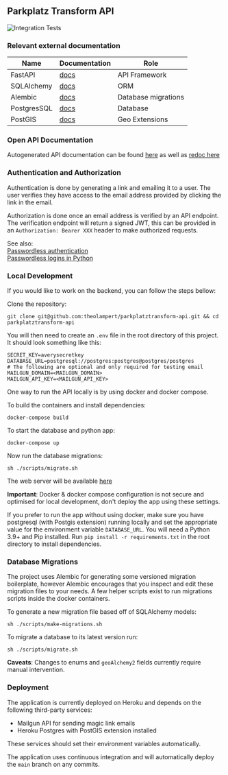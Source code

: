 ## Parkplatz Transform API

![Integration Tests](https://github.com/theolampert/parkplatztransform-api/workflows/test-integration/badge.svg)

### Relevant external documentation

| Name       | Documentation                                    | Role                |
| -----------| -------------------------------------------------|---------------------|
| FastAPI    | [docs](https://fastapi.tiangolo.com/)            | API Framework       |
| SQLAlchemy | [docs](https://docs.sqlalchemy.org/en/13/)       | ORM                 |
| Alembic    | [docs](https://alembic.sqlalchemy.org/en/latest/)| Database migrations |
| PostgresSQL| [docs](https://www.postgresql.org/)              | Database            |
| PostGIS    | [docs](https://postgis.net/documentation/)       | Geo Extensions      |

### Open API Documentation

Autogenerated API documentation can be found [here](https://parkplatztransform-api.herokuapp.com/docs) as well as
[redoc here](https://parkplatztransform-api.herkouapp.com/redoc)

### Authentication and Authorization

Authentication is done by generating a link and emailing it to a user. The user verifies they have access to the email address provided by clicking the link in the email.

Authorization is done once an email address is verified by an API endpoint. The verification endpoint will return a signed JWT, this can be provided in an `Authorization: Bearer XXX` header to make authorized requests.

See also: <br>
[Passwordless authentication](https://en.wikipedia.org/wiki/Passwordless_authentication)
<br/>
[Passwordless logins in Python](https://www.anthonycorletti.com/post/python-passwordless/)

### Local Development

If you would like to work on the backend, you can follow the steps bellow:

Clone the repository:
```shell
git clone git@github.com:theolampert/parkplatztransform-api.git && cd parkplatztransform-api
```

You will then need to create an `.env` file in the root directory of this project. It should look something like this:

```shell
SECRET_KEY=averysecretkey
DATABASE_URL=postgresql://postgres:postgres@postgres/postgres
# The following are optional and only required for testing email
MAILGUN_DOMAIN=<MAILGUN_DOMAIN>
MAILGUN_API_KEY=<MAILGUN_API_KEY> 
```

One way to run the API locally is by using docker and docker compose.

To build the containers and install dependencies:
```shell
docker-compose build
```

To start the database and python app:
```shell
docker-compose up
```

Now run the database migrations:
```shell
sh ./scripts/migrate.sh
```

The web server will be available [here](http://localhost:8023)

**Important**: Docker & docker compose configuration is not secure and optimised for local development, don't deploy the app using these settings.

If you prefer to run the app without using docker, make sure you have postgresql (with Postgis extension) running locally and set the appropriate value for the environment variable `DATABASE_URL`. You will need a Python 3.9+ and Pip installed.
Run `pip install -r requirements.txt` in the root directory to install dependencies.

### Database Migrations

The project uses Alembic for generating some versioned migration boilerplate, however Alembic encourages that you inspect and edit these migration files to your needs.
A few helper scripts exist to run migrations scripts inside the docker containers.


To generate a new migration file based off of SQLAlchemy models:

```shell
sh ./scripts/make-migrations.sh
```

To migrate a database to its latest version run:
```shell
sh ./scripts/migrate.sh
```

__Caveats__: Changes to enums and `geoAlchemy2` fields currently require manual intervention.

### Deployment

The application is currently deployed on Heroku and depends on the following third-party services:
- Mailgun API for sending magic link emails
- Heroku Postgres with PostGIS extension installed

These services should set their environment variables automatically.

The application uses continuous integration and will automatically deploy the `main` branch on any commits.
